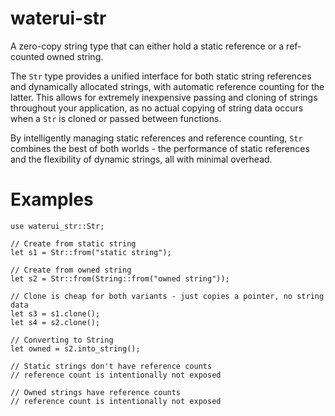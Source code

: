 # waterui-str

A zero-copy string type that can either hold a static reference or a ref-counted owned string.

The `Str` type provides a unified interface for both static string references and dynamically
allocated strings, with automatic reference counting for the latter. This allows for extremely
inexpensive passing and cloning of strings throughout your application, as no actual copying of
string data occurs when a `Str` is cloned or passed between functions.

By intelligently managing static references and reference counting, `Str` combines the best
of both worlds - the performance of static references and the flexibility of dynamic strings,
all with minimal overhead.

# Examples

```
use waterui_str::Str;

// Create from static string
let s1 = Str::from("static string");

// Create from owned string
let s2 = Str::from(String::from("owned string"));

// Clone is cheap for both variants - just copies a pointer, no string data
let s3 = s1.clone();
let s4 = s2.clone();

// Converting to String
let owned = s2.into_string();

// Static strings don't have reference counts
// reference count is intentionally not exposed

// Owned strings have reference counts
// reference count is intentionally not exposed
```
